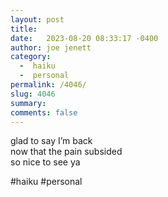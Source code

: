 ```yaml
---
layout: post
title:  
date:   2023-08-20 08:33:17 -0400
author: joe jenett
category:
  -  haiku
  -  personal
permalink: /4046/
slug: 4046
summary: 
comments: false
---
```

glad to say I’m back<br>
now that the pain subsided<br>
so nice to see ya

#haiku #personal

<a href="https://brid.gy/publish/mastodon"></a>